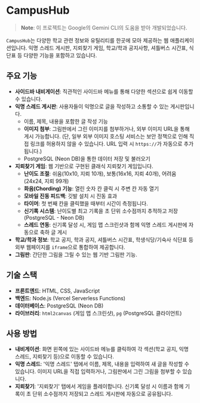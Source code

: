 # CampusHub

> **Note**: 이 프로젝트는 Google의 Gemini CLI의 도움을 받아 개발되었습니다.

`CampusHub`는 다양한 학교 관련 정보와 유틸리티를 한곳에 모아 제공하는 웹 애플리케이션입니다. 익명 스레드 게시판, 지뢰찾기 게임, 학교/학과 공지사항, 셔틀버스 시간표, 식단표 등 다양한 기능을 포함하고 있습니다.

## 주요 기능

-   **사이드바 내비게이션**: 직관적인 사이드바 메뉴를 통해 다양한 섹션으로 쉽게 이동할 수 있습니다.
-   **익명 스레드 게시판**: 사용자들이 익명으로 글을 작성하고 소통할 수 있는 게시판입니다.
    -   이름, 제목, 내용을 포함한 글 작성 기능
    -   **이미지 첨부**: 그림판에서 그린 이미지를 첨부하거나, 외부 이미지 URL을 통해 게시 가능합니다. (단, 일부 외부 이미지 호스팅 서비스는 보안 정책으로 인해 직접 링크를 허용하지 않을 수 있습니다. URL 입력 시 `https://`가 자동으로 추가됩니다.)
    -   PostgreSQL (Neon DB)을 통한 데이터 저장 및 불러오기
-   **지뢰찾기 게임**: 웹 기반으로 구현된 클래식 지뢰찾기 게임입니다.
    -   **난이도 조절**: 쉬움(10x10, 지뢰 10개), 보통(16x16, 지뢰 40개), 어려움(24x24, 지뢰 99개)
    -   **화음(Chording) 기능**: 열린 숫자 칸 클릭 시 주변 칸 자동 열기
    -   **모바일 진동 피드백**: 깃발 설치 시 진동 효과
    -   **타이머**: 첫 번째 칸을 클릭했을 때부터 시간이 측정됩니다.
    -   **신기록 시스템**: 난이도별 최고 기록을 초 단위 소수점까지 추적하고 저장 (PostgreSQL - Neon DB)
    -   **스레드 연동**: 신기록 달성 시, 게임 맵 스크린샷과 함께 익명 스레드 게시판에 자동으로 축하 글 게시
-   **학교/학과 정보**: 학교 공지, 학과 공지, 셔틀버스 시간표, 학생식당/기숙사 식단표 등 외부 웹페이지를 `iframe`으로 통합하여 제공합니다.
-   **그림판**: 간단한 그림을 그릴 수 있는 웹 기반 그림판 기능.

## 기술 스택

-   **프론트엔드**: HTML, CSS, JavaScript
-   **백엔드**: Node.js (Vercel Serverless Functions)
-   **데이터베이스**: PostgreSQL (Neon DB)
-   **라이브러리**: `html2canvas` (게임 맵 스크린샷), `pg` (PostgreSQL 클라이언트)

## 사용 방법

-   **내비게이션**: 화면 왼쪽에 있는 사이드바 메뉴를 클릭하여 각 섹션(학교 공지, 익명 스레드, 지뢰찾기 등)으로 이동할 수 있습니다.
-   **익명 스레드**: '익명 스레드' 탭에서 이름, 제목, 내용을 입력하여 새 글을 작성할 수 있습니다. 이미지 URL을 직접 입력하거나, 그림판에서 그린 그림을 첨부할 수 있습니다.
-   **지뢰찾기**: '지뢰찾기' 탭에서 게임을 플레이합니다. 신기록 달성 시 이름과 함께 기록이 초 단위 소수점까지 저장되고 스레드 게시판에 자동으로 공유됩니다.
